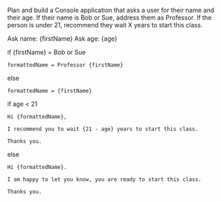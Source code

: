 Plan and build a Console application that asks a user for their name and their age. If their name is Bob or Sue, address them as Professor. 
If the person is under 21, recommend they wait X years to start this class.

Ask name: {firstName}
Ask age: {age}

if {firstName} = Bob or Sue

	formattedName = Professor {firstName}
else 

	formattedName = {firstName}

if age < 21 
	
	Hi {formattedName},

	I recommend you to wait {21 - age} years to start this class.

	Thanks you.
else 
	
	Hi {formattedName}.

	I am happy to let you know, you are ready to start this class.

	Thanks you.